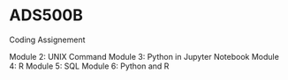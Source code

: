 # ADS500B

Coding Assignement

Module 2: UNIX Command
Module 3: Python in Jupyter Notebook
Module 4: R
Module 5: SQL
Module 6: Python and R
